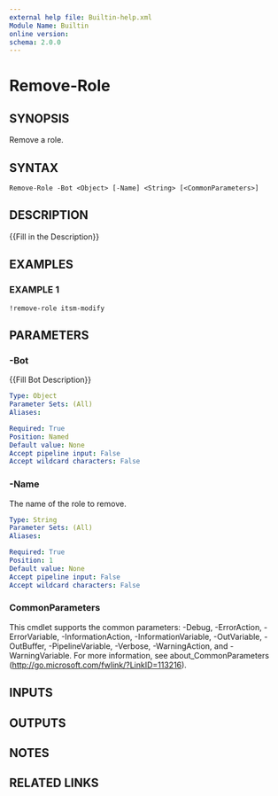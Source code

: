 ```yaml
---
external help file: Builtin-help.xml
Module Name: Builtin
online version:
schema: 2.0.0
---
```


# Remove-Role

## SYNOPSIS
Remove a role.

## SYNTAX

```
Remove-Role -Bot <Object> [-Name] <String> [<CommonParameters>]
```

## DESCRIPTION
{{Fill in the Description}}

## EXAMPLES

### EXAMPLE 1
```
!remove-role itsm-modify
```

## PARAMETERS

### -Bot
{{Fill Bot Description}}

```yaml
Type: Object
Parameter Sets: (All)
Aliases:

Required: True
Position: Named
Default value: None
Accept pipeline input: False
Accept wildcard characters: False
```

### -Name
The name of the role to remove.

```yaml
Type: String
Parameter Sets: (All)
Aliases:

Required: True
Position: 1
Default value: None
Accept pipeline input: False
Accept wildcard characters: False
```

### CommonParameters
This cmdlet supports the common parameters: -Debug, -ErrorAction, -ErrorVariable, -InformationAction, -InformationVariable, -OutVariable, -OutBuffer, -PipelineVariable, -Verbose, -WarningAction, and -WarningVariable.
For more information, see about_CommonParameters (http://go.microsoft.com/fwlink/?LinkID=113216).

## INPUTS

## OUTPUTS

## NOTES

## RELATED LINKS
